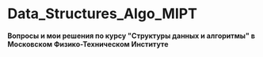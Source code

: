 # Data_Structures_Algo_MIPT

**Вопросы и мои решения по курсу "Структуры данных и алгоритмы" в Московском Физико-Техническом Институте**
